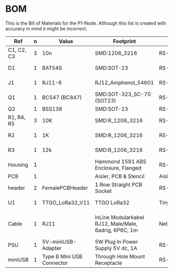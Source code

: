# BOM
This is the Bill of Materials for the P1-Node. Although this list is created with accuracy in mind it might be incorrect.

Ref | n | Value | Footprint | Shop | Datasheet
----|---|-------|-----------|------|-------------------------------------
C1, C2, C3 | 3 | 10n | SMD:1206_3216 |  RS-Components  | https://nl.rs-online.com/web/p/mlccs-multilayer-ceramic-capacitors/2989220/
D1 | 1 | BAT54S | SMD:SOT-23 |  RS-Components  | https://nl.rs-online.com/web/p/rectifier-diodes-schottky-diodes/5444584/
J1 | 1 | RJ11-6 | RJ12_Amphenol_54601 |  RS-Components  | https://nl.rs-online.com/web/p/ethernet-connectors/1370999/
Q1 | 1 | BC547 (BC847) | SMD:SOT-323_SC-70 (SOT23) |  RS-Components  | https://nl.rs-online.com/web/p/bjt-bipolar-transistors/6900091/
Q2 | 1 | BSS138 | SMD:SOT-23 |  RS-Components  | https://nl.rs-online.com/web/p/mosfets/6710324/
R1, R4, R5  | 3 | 10K | SMD:R_1206_3216 |  RS-Components  | https://nl.rs-online.com/web/p/surface-mount-fixed-resistors/7219908/
R2 | 1 | 1K | SMD:R_1206_3216 |  RS-Components  | https://nl.rs-online.com/web/p/surface-mount-fixed-resistors/9013724/
R3 | 1 | 12k | SMD:R_1206_3216 |  RS-Components  | https://nl.rs-online.com/web/p/surface-mount-fixed-resistors/8654642/
Housing | 1 |  | Hammond 1591 ABS Enclosure, Flanged |  RS-Components  | https://nl.rs-online.com/web/p/general-purpose-enclosures/8180514/
PCB | 1 |  | Aisler, PCB & Stencil |  Aisler  | http://www.aisler.net
header | 2 | FemalePCBHeader | 1 Row Straight PCB Socket |  RS-Components  | https://nl.rs-online.com/web/p/pcb-sockets/0252399/
U1 | 1 | TTGO_LoRa32_V11 | TTGO LoRa32 |  Tinytronics  | https://www.tinytronics.nl/shop/nl/platforms/ttgo/lilygo-ttgo-lora32-868mhz-esp32
Cable | 1 | RJ11 | InLine Modularkabel RJ12, Male/Male, 6adrig, 6P6C, 1m |  Netwerkwinkel.com  | https://www.netwerkwinkel.com/Verleng--en-aansluitkabels/Telefoonkabels/RJ10---RJ11---RJ12-kabels/InLine/InLine-Modularkabel-RJ12-Male-Male-6adrig-6P6C-2m-18842-p_12802.html
PSU | 1 | 5V-miniUSB-Adapter | 5W Plug In Power Supply 5V dc, 1A |  RS-Components  | https://nl.rs-online.com/web/p/ac-dc-adapters/1217116/
miniUSB | 1 | Type B Mini USB Connector | Through Hole Mount Receptacle  |  RS-Components  | https://nl.rs-online.com/web/p/usb-connectors/6741350/
